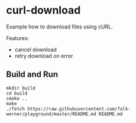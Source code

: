 # curl-download

Example how to download files using cURL.

Features:
- cancel download
- retry download on error

## Build and Run

````
mkdir build
cd build
cmake ..
make
./fetch https://raw.githubusercontent.com/falk-werner/playground/master/README.md README.md
````
